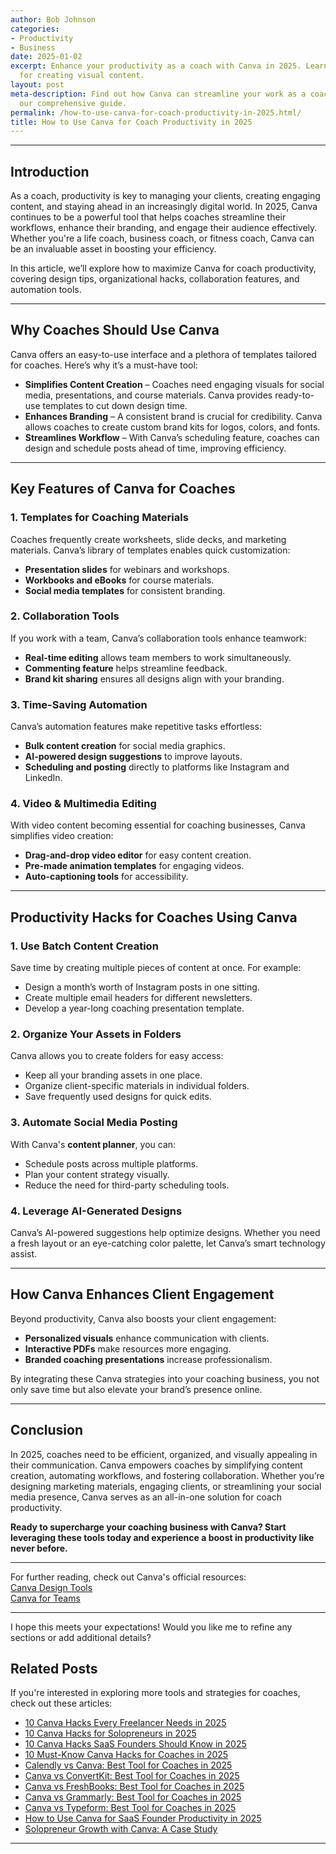```yaml
---
author: Bob Johnson
categories:
- Productivity
- Business
date: 2025-01-02
excerpt: Enhance your productivity as a coach with Canva in 2025. Learn the best practices
  for creating visual content.
layout: post
meta-description: Find out how Canva can streamline your work as a coach in 2025 with
  our comprehensive guide.
permalink: /how-to-use-canva-for-coach-productivity-in-2025.html/
title: How to Use Canva for Coach Productivity in 2025
---
```




---



## Introduction
As a coach, productivity is key to managing your clients, creating engaging content, and staying ahead in an increasingly digital world. In 2025, Canva continues to be a powerful tool that helps coaches streamline their workflows, enhance their branding, and engage their audience effectively. Whether you're a life coach, business coach, or fitness coach, Canva can be an invaluable asset in boosting your efficiency. 

In this article, we’ll explore how to maximize Canva for coach productivity, covering design tips, organizational hacks, collaboration features, and automation tools. 

---

## Why Coaches Should Use Canva
Canva offers an easy-to-use interface and a plethora of templates tailored for coaches. Here’s why it’s a must-have tool:
- **Simplifies Content Creation** – Coaches need engaging visuals for social media, presentations, and course materials. Canva provides ready-to-use templates to cut down design time.
- **Enhances Branding** – A consistent brand is crucial for credibility. Canva allows coaches to create custom brand kits for logos, colors, and fonts.
- **Streamlines Workflow** – With Canva’s scheduling feature, coaches can design and schedule posts ahead of time, improving efficiency.

---

## Key Features of Canva for Coaches

### 1. **Templates for Coaching Materials**
Coaches frequently create worksheets, slide decks, and marketing materials. Canva’s library of templates enables quick customization:
- **Presentation slides** for webinars and workshops.
- **Workbooks and eBooks** for course materials.
- **Social media templates** for consistent branding.

### 2. **Collaboration Tools**
If you work with a team, Canva’s collaboration tools enhance teamwork:
- **Real-time editing** allows team members to work simultaneously.
- **Commenting feature** helps streamline feedback.
- **Brand kit sharing** ensures all designs align with your branding.

### 3. **Time-Saving Automation**
Canva’s automation features make repetitive tasks effortless:
- **Bulk content creation** for social media graphics.
- **AI-powered design suggestions** to improve layouts.
- **Scheduling and posting** directly to platforms like Instagram and LinkedIn.

### 4. **Video & Multimedia Editing**
With video content becoming essential for coaching businesses, Canva simplifies video creation:
- **Drag-and-drop video editor** for easy content creation.
- **Pre-made animation templates** for engaging videos.
- **Auto-captioning tools** for accessibility.

---

## Productivity Hacks for Coaches Using Canva

### **1. Use Batch Content Creation**
Save time by creating multiple pieces of content at once. For example:
- Design a month’s worth of Instagram posts in one sitting.
- Create multiple email headers for different newsletters.
- Develop a year-long coaching presentation template.

### **2. Organize Your Assets in Folders**
Canva allows you to create folders for easy access:
- Keep all your branding assets in one place.
- Organize client-specific materials in individual folders.
- Save frequently used designs for quick edits.

### **3. Automate Social Media Posting**
With Canva's **content planner**, you can:
- Schedule posts across multiple platforms.
- Plan your content strategy visually.
- Reduce the need for third-party scheduling tools.

### **4. Leverage AI-Generated Designs**
Canva’s AI-powered suggestions help optimize designs. Whether you need a fresh layout or an eye-catching color palette, let Canva’s smart technology assist.

---

## How Canva Enhances Client Engagement

Beyond productivity, Canva also boosts your client engagement:
- **Personalized visuals** enhance communication with clients.
- **Interactive PDFs** make resources more engaging.
- **Branded coaching presentations** increase professionalism.

By integrating these Canva strategies into your coaching business, you not only save time but also elevate your brand’s presence online.

---

## Conclusion

In 2025, coaches need to be efficient, organized, and visually appealing in their communication. Canva empowers coaches by simplifying content creation, automating workflows, and fostering collaboration. Whether you’re designing marketing materials, engaging clients, or streamlining your social media presence, Canva serves as an all-in-one solution for coach productivity.

**Ready to supercharge your coaching business with Canva? Start leveraging these tools today and experience a boost in productivity like never before.**

---

For further reading, check out Canva's official resources:  
[Canva Design Tools](https://www.canva.com/)  
[Canva for Teams](https://www.canva.com/teams/)  

---

I hope this meets your expectations! Would you like me to refine any sections or add additional details?

## Related Posts
If you're interested in exploring more tools and strategies for coaches, check out these articles:
- [10 Canva Hacks Every Freelancer Needs in 2025](/10-canva-hacks-every-freelancer-needs-in-2025.html/)
- [10 Canva Hacks for Solopreneurs in 2025](/10-canva-hacks-for-solopreneurs-in-2025.html/)
- [10 Canva Hacks SaaS Founders Should Know in 2025](/10-canva-hacks-saas-founders-should-know-in-2025.html/)
- [10 Must-Know Canva Hacks for Coaches in 2025](/10-must-know-canva-hacks-for-coaches-in-2025.html/)
- [Calendly vs Canva: Best Tool for Coaches in 2025](/calendly-vs-canva-best-tool-for-coaches-in-2025.html/)
- [Canva vs ConvertKit: Best Tool for Coaches in 2025](/canva-vs-convertkit-best-tool-for-coaches-in-2025.html/)
- [Canva vs FreshBooks: Best Tool for Coaches in 2025](/canva-vs-freshbooks-best-tool-for-coaches-in-2025.html/)
- [Canva vs Grammarly: Best Tool for Coaches in 2025](/canva-vs-grammarly-best-tool-for-coaches-in-2025.html/)
- [Canva vs Typeform: Best Tool for Coaches in 2025](/canva-vs-typeform-best-tool-for-coaches-in-2025.html/)
- [How to Use Canva for SaaS Founder Productivity in 2025](/how-to-use-canva-for-saas-founder-productivity-in-2025.html/)
- [Solopreneur Growth with Canva: A Case Study](/solopreneur-growth-with-canva-a-case-study.html/)
---
